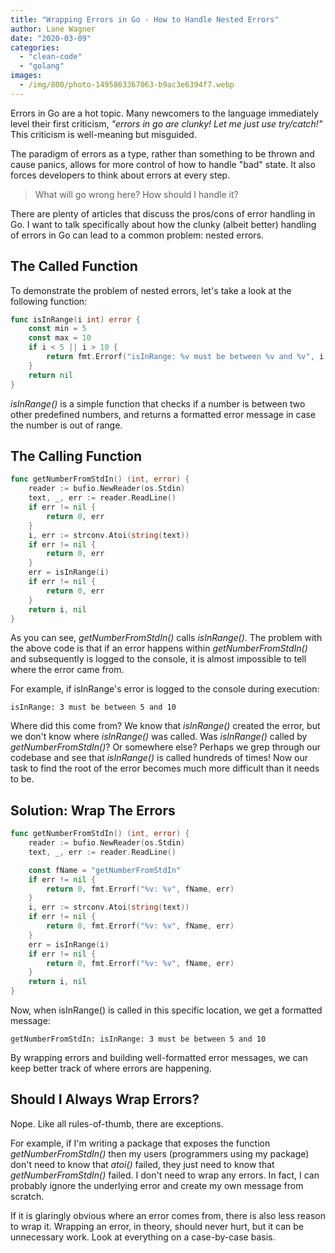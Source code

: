 ```yaml
---
title: "Wrapping Errors in Go - How to Handle Nested Errors"
author: Lane Wagner
date: "2020-03-09"
categories: 
  - "clean-code"
  - "golang"
images:
  - /img/800/photo-1495863367063-b9ac3e6394f7.webp
---
```


Errors in Go are a hot topic. Many newcomers to the language immediately level their first criticism, _"errors in go are clunky! Let me just use try/catch!"_ This criticism is well-meaning but misguided.

The paradigm of errors as a type, rather than something to be thrown and cause panics, allows for more control of how to handle "bad" state. It also forces developers to think about errors at every step.

> What will go wrong here? How should I handle it?

There are plenty of articles that discuss the pros/cons of error handling in Go. I want to talk specifically about how the clunky (albeit better) handling of errors in Go can lead to a common problem: nested errors.

## The Called Function

To demonstrate the problem of nested errors, let's take a look at the following function:

```go
func isInRange(i int) error {
	const min = 5
	const max = 10
	if i < 5 || i > 10 {
		return fmt.Errorf("isInRange: %v must be between %v and %v", i, min, max)
	}
	return nil
}
```

_isInRange()_ is a simple function that checks if a number is between two other predefined numbers, and returns a formatted error message in case the number is out of range.

## The Calling Function

```go
func getNumberFromStdIn() (int, error) {
	reader := bufio.NewReader(os.Stdin)
	text, _, err := reader.ReadLine()
	if err != nil {
		return 0, err
	}
	i, err := strconv.Atoi(string(text))
	if err != nil {
		return 0, err
	}
	err = isInRange(i)
	if err != nil {
		return 0, err
	}
	return i, nil
}
```

As you can see, _getNumberFromStdIn()_ calls _isInRange()_. The problem with the above code is that if an error happens within _getNumberFromStdIn()_ and subsequently is logged to the console, it is almost impossible to tell where the error came from.

For example, if isInRange's error is logged to the console during execution:

```
isInRange: 3 must be between 5 and 10
```

Where did this come from? We know that _isInRange()_ created the error, but we don't know where _isInRange()_ was called. Was _isInRange()_ called by _getNumberFromStdIn()_? Or somewhere else? Perhaps we grep through our codebase and see that _isInRange()_ is called hundreds of times! Now our task to find the root of the error becomes much more difficult than it needs to be.

## Solution: Wrap The Errors

```go
func getNumberFromStdIn() (int, error) {
	reader := bufio.NewReader(os.Stdin)
	text, _, err := reader.ReadLine()

	const fName = "getNumberFromStdIn"
	if err != nil {
		return 0, fmt.Errorf("%v: %v", fName, err)
	}
	i, err := strconv.Atoi(string(text))
	if err != nil {
		return 0, fmt.Errorf("%v: %v", fName, err)
	}
	err = isInRange(i)
	if err != nil {
		return 0, fmt.Errorf("%v: %v", fName, err)
	}
	return i, nil
}
```

Now, when isInRange() is called in this specific location, we get a formatted message:

```
getNumberFromStdIn: isInRange: 3 must be between 5 and 10
```

By wrapping errors and building well-formatted error messages, we can keep better track of where errors are happening.

## Should I Always Wrap Errors?

Nope. Like all rules-of-thumb, there are exceptions.

For example, if I'm writing a package that exposes the function _getNumberFromStdIn()_ then my users (programmers using my package) don't need to know that _atoi()_ failed, they just need to know that _getNumberFromStdIn()_ failed. I don't need to wrap any errors. In fact, I can probably ignore the underlying error and create my own message from scratch.

If it is glaringly obvious where an error comes from, there is also less reason to wrap it. Wrapping an error, in theory, should never hurt, but it can be unnecessary work. Look at everything on a case-by-case basis.
